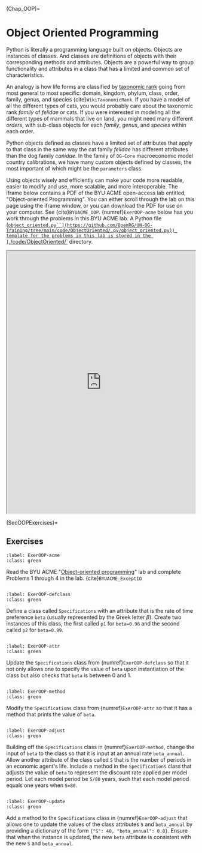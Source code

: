 (Chap_OOP)=
# Object Oriented Programming

Python is literally a programming language built on objects. Objects are instances of classes. And classes are definitions of objects with their corresponding methods and attributes. Objects are a powerful way to group functionality and attributes in a class that has a limited and common set of characteristics.

An analogy is how life forms are classified by [taxonomic rank](https://en.wikipedia.org/wiki/Taxonomic_rank) going from most general to most specific: domain, kingdom, phylum, class, order, family, genus, and species {cite}`WikiTaxonomicRank`. If you have a model of all the different types of cats, you would probably care about the taxonomic rank *family* of *felidae* or cats. If you were interested in modeling all the different types of mammals that live on land, you might need many different *orders*, with sub-class objects for each *family*, *genus*, and *species* within each order.

Python objects defined as classes have a limited set of attributes that apply to that class in the same way the cat family *felidae* has different attributes than the dog family *canidae*. In the family of `OG-Core` macroeconomic model country calibrations, we have many custom objects defined by classes, the most important of which might be the `parameters` class.

Using objects wisely and efficiently can make your code more readable, easier to modify and use, more scalable, and more interoperable. The iframe below contains a PDF of the BYU ACME open-access lab entitled, "Object-oriented Programming". You can either scroll through the lab on this page using the iframe window, or you can download the PDF for use on your computer. See {cite}`BYUACME_OOP`. {numref}`ExerOOP-acme` below has you work through the problems in this BYU ACME lab. A Python file ([`object_oriented.py``](https://github.com/OpenRG/UN-OG-Training/tree/main/code/ObjectOriented/.py/object_oriented.py)) template for the problems in this lab is stored in the [`./code/ObjectOriented/`](https://github.com/OpenRG/UN-OG-Training/tree/main/code/ObjectOriented) directory.

<div>
  <iframe id="inlineFrameExample"
      title="Inline Frame Example"
      width="100%"
      height="700"
      src="https://drive.google.com/file/d/1dtDaHYhA_7_6vt_uh60CHIPlHf6CA3qf/preview?usp=sharing">
  </iframe>
</div>


(SecOOPExercises)=
## Exercises

```{exercise-start}
:label: ExerOOP-acme
:class: green
```
Read the BYU ACME "[Object-oriented programming](https://drive.google.com/file/d/1dtDaHYhA_7_6vt_uh60CHIPlHf6CA3qf/view?usp=sharing)" lab and complete Problems 1 through 4 in the lab. {cite}`BYUACME_ExceptIO`
```{exercise-end}
```

```{exercise-start}
:label: ExerOOP-defclass
:class: green
```
Define a class called `Specifications` with an attribute that is the rate of time preference `beta` (usually represented by the Greek letter $\beta$). Create two instances of this class, the first called `p1` for `beta=0.96` and the second called `p2` for `beta=0.99`.
```{exercise-end}
```

```{exercise-start}
:label: ExerOOP-attr
:class: green
```
Update the `Specifications` class from {numref}`ExerOOP-defclass` so that it not only allows one to specify the value of `beta` upon instantiation of the class but also checks that `beta` is between 0 and 1.
```{exercise-end}
```

```{exercise-start}
:label: ExerOOP-method
:class: green
```
Modify the `Specifications` class from {numref}`ExerOOP-attr` so that it has a method that prints the value of `beta`.
```{exercise-end}
```

```{exercise-start}
:label: ExerOOP-adjust
:class: green
```
Building off the `Specifications` class in {numref}`ExerOOP-method`, change the input of `beta` to the class so that it is input at an annual rate `beta_annual`. Allow another attribute of the class called `S` that is the number of periods in an economic agent's life. Include a method in the `Specifications` class that adjusts the value of `beta` to represent the discount rate applied per model period. Let each model period be `S/80` years, such that each model period equals one years when `S=80`.
```{exercise-end}
```

```{exercise-start}
:label: ExerOOP-update
:class: green
```
Add a method to the `Specifications` class in {numref}`ExerOOP-adjust` that allows one to update the values of the class attributes `S` and `beta_annual` by providing a dictionary of the form `{"S": 40, "beta_annual": 0.8}`.  Ensure that when the instance is updated, the new `beta` attribute is consistent with the new `S` and `beta_annual`.
```{exercise-end}
```
